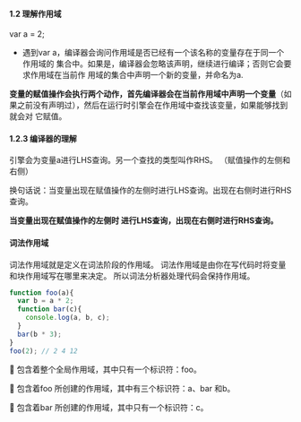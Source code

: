 #### 1.2 理解作用域

var a = 2;

* 遇到var a，编译器会询问作用域是否已经有一个该名称的变量存在于同一个作用域的
  集合中。如果是，编译器会忽略该声明，继续进行编译；否则它会要求作用域在当前作
  用域的集合中声明一个新的变量，并命名为a.

**变量的赋值操作会执行两个动作，首先编译器会在当前作用域中声明一个变量**（如
果之前没有声明过），然后在运行时引擎会在作用域中查找该变量，如果能够找到就会对
它赋值。



#### 1.2.3 编译器的理解

引擎会为变量a进行LHS查询。另一个查找的类型叫作RHS。 （赋值操作的左侧和右侧）

换句话说：当变量出现在赋值操作的左侧时进行LHS查询。出现在右侧时进行RHS查询。

**当变量出现在赋值操作的左侧时 进行LHS查询，出现在右侧时进行RHS查询。** 



#### 词法作用域

词法作用域就是定义在词法阶段的作用域。 词法作用域是由你在写代码时将变量和块作用域写在哪里来决定。 所以词法分析器处理代码会保持作用域。

```javascript
function foo(a){
  var b = a * 2;
  function bar(c){
    console.log(a, b, c);    
  }
  bar(b * 3);
}
foo(2); // 2 4 12
```

 包含着整个全局作用域，其中只有一个标识符：foo。

 包含着foo 所创建的作用域，其中有三个标识符：a、bar 和b。

 包含着bar 所创建的作用域，其中只有一个标识符：c。















































